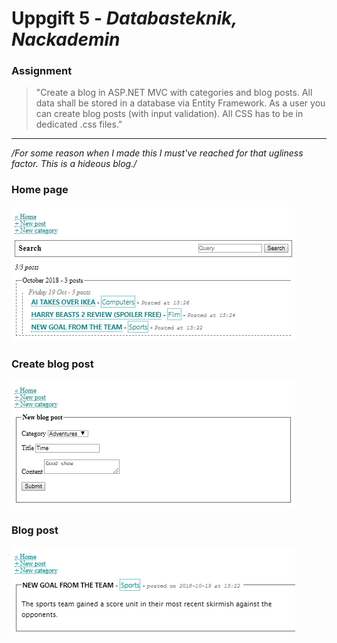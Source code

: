 # Uppgift 5 - _Databasteknik, Nackademin_

### Assignment
> "Create a blog in ASP.NET MVC with categories and blog posts. All data shall be stored in a database via Entity Framework. As a user you can create blog posts (with input validation). All CSS has to be in dedicated .css files."

---

_/For some reason when I made this I must've reached for that ugliness factor. This is a hideous blog./_

### Home page
![Home page, shows all blog posts](/devlog/all_posts.png)

### Create blog post
![Create blog post with category, title, and body](/devlog/new_blog_post.png)

### Blog post
![Blog post page. Show post](/devlog/blog_post.png)
